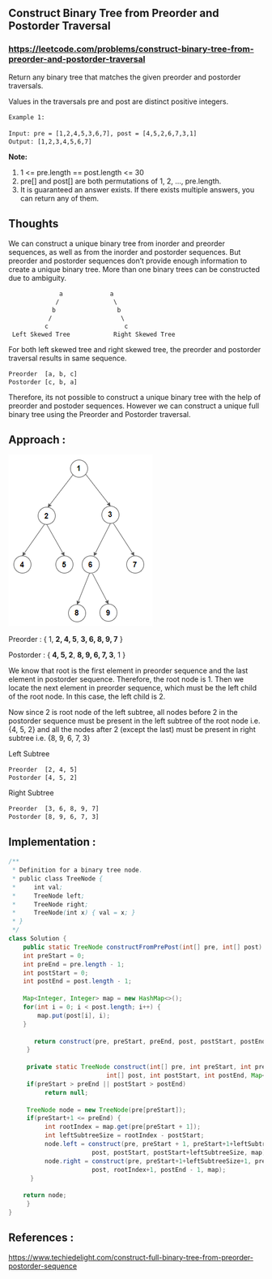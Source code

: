 ## Construct Binary Tree from Preorder and Postorder Traversal
### https://leetcode.com/problems/construct-binary-tree-from-preorder-and-postorder-traversal

Return any binary tree that matches the given preorder and postorder traversals.

Values in the traversals pre and post are distinct positive integers.
```
Example 1:

Input: pre = [1,2,4,5,3,6,7], post = [4,5,2,6,7,3,1]
Output: [1,2,3,4,5,6,7]
``` 

**Note:**
1. 1 <= pre.length == post.length <= 30
2. pre[] and post[] are both permutations of 1, 2, ..., pre.length.
3. It is guaranteed an answer exists. If there exists multiple answers, you can return any of them.

## Thoughts 

We can construct a unique binary tree from inorder and preorder sequences, as well as from the inorder and postorder sequences. 
But preorder and postorder sequences don’t provide enough information to create a unique binary tree. 
More than one binary trees can be constructed due to ambiguity.

```
              a             a         
             /               \
            b                 b 
           /                   \
          c                     c
 Left Skewed Tree            Right Skewed Tree 
```
For both left skewed tree and right skewed tree, the preorder and postorder traversal results in same sequence.

```
Preorder  [a, b, c]
Postorder [c, b, a]
```
Therefore, its not possible to construct a unique binary tree with the help of preorder and postoder sequences. 
However we can construct a unique full binary tree using the Preorder and Postorder traversal.

## Approach :

![Full Binary Tree](Full-Binary-Tree.png?raw=true "Full Binary Tree")

Preorder  : { 1, **2, 4, 5**, **3, 6, 8, 9, 7** }

Postorder : { **4, 5, 2**, **8, 9, 6, 7, 3**, 1 }

We know that root is the first element in preorder sequence and the last element in postorder sequence. Therefore, the root node is 1. Then we locate the next element in preorder sequence, which must be the left child of the root node. In this case, the left child is 2. 

Now since 2 is root node of the left subtree, all nodes before 2 in the postorder sequence must be present in the left subtree of the root node i.e.  {4, 5, 2}  and all the nodes after 2 (except the last) must be present in right subtree i.e.  {8, 9, 6, 7, 3}

Left Subtree
```
Preorder  [2, 4, 5]
Postorder [4, 5, 2]
```
Right Subtree
```
Preorder  [3, 6, 8, 9, 7]
Postorder [8, 9, 6, 7, 3]
```

## Implementation :

```java
/**
 * Definition for a binary tree node.
 * public class TreeNode {
 *     int val;
 *     TreeNode left;
 *     TreeNode right;
 *     TreeNode(int x) { val = x; }
 * }
 */
class Solution {
    public static TreeNode constructFromPrePost(int[] pre, int[] post) {
	int preStart = 0;
	int preEnd = pre.length - 1;
	int postStart = 0;
	int postEnd = post.length - 1;
	      
	Map<Integer, Integer> map = new HashMap<>();
	for(int i = 0; i < post.length; i++) {
	    map.put(post[i], i);
	}
	      
       return construct(pre, preStart, preEnd, post, postStart, postEnd, map);
     }
	
     private static TreeNode construct(int[] pre, int preStart, int preEnd, 
			               int[] post, int postStart, int postEnd, Map<Integer, Integer> map) {
	 if(preStart > preEnd || postStart > postEnd)
	      return null;
		
	 TreeNode node = new TreeNode(pre[preStart]);
	 if(preStart+1 <= preEnd) {
	      int rootIndex = map.get(pre[preStart + 1]);
	      int leftSubtreeSize = rootIndex - postStart;
	      node.left = construct(pre, preStart + 1, preStart+1+leftSubtreeSize, 
				       post, postStart, postStart+leftSubtreeSize, map);
	      node.right = construct(pre, preStart+1+leftSubtreeSize+1, preEnd, 
				       post, rootIndex+1, postEnd - 1, map);
	  }
		
	return node;
     }
}
```

## References :
https://www.techiedelight.com/construct-full-binary-tree-from-preorder-postorder-sequence

